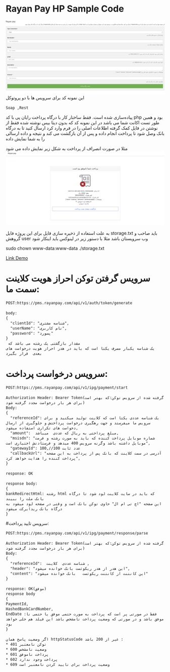 # Rayan Pay HP Sample Code

![img.png](img.png)
این نمونه کد برای  سرویس ها با دو پروتوکل

``
Soap ,Rest
``

پیاده‌سازی شده است.  فقط ساختار کار با درگاه پرداخت رایان پی با کد php بود و همین طور تست اکانت شما می باشد
در این نمونه کد که بدون دیتا بیس نوشته شده فقط از نوشتن در فایل کمک گرفته 
اطلاعات اصلی را در فرم وارد کرد ارسال کنید تا به درگاه بانک وصل شود  تا پرداخت انجام داده و پس از آن بازگشت می کند و نتیجه و داده ارسالی را به شما نمایش داده


مثلا در صورت انصراف از پرداخت به شکل زیر نمایش داده می شود
![img_1.png](img_1.png)


به علت استغاده از ذخیره سازی فایل برای این پروژه فایل storage.txt باید صاحب و گروهش user وب سرویستان باشد مثلا با دستور زیر در لینوکس باید اینکار شود

sudo chown www-data:www-data ./storage.txt


[Link Demo](https://rayanpay.com/PHPSampleCodeTest/v2/)

# سرویس گرفتن توکن احراز هویت کلاینت سمت ما:

```
POST:https://pms.rayanpay.com/api/v1/auth/token/generate

body:
{
  "clientId": "شناسه مشتری",
  "userName": "نام کاربری",
  "password": "پسورد"
}
 مقدار بازگشتی یک رشته می باشد که
یک شناسه یکبار مصرف یکتا است که باید در هدر احراز هویت درخواست های بعدی  قرار بگیرد 
```

# سرویس درخواست پرداخت:

```
POST:https://pms.rayanpay.com/api/v1/ipg/payment/start

Authorization Header: Bearer Token(گرفته شده از سرویس توکن:که بهتر است برای هر بار درخواست مجدد گرفته شود)
Body:
{
  "referenceId": یک شناسه عددی یکتا است که کلاینت تولید میکنید و برای سرویس ما میفرستد و جهت رهگیری درخواست پرداختش و جلوگیری از ارسال دخواست های تکراری استفاده میشود,
  "amount":  مبلغ پرداختی به ریال که عددی  میباشد,
  "msisdn": "شماره موبایل پرداخت کننده که باید به صورت رشته و فرمت موبایل داشته باشد وگرنه سرویس 400 میدهد و فرستادنش اختیاری است",
  "gatewayId": 100,//عدد ثابت 100
  "callbackUrl": "آدرسی در سمت کلاینت که بانک پس از پرداخت به این صفحه پرداخت کننده را هدایت خواهد کرد",
}

response: OK

response body:
{
bankRedirectHtml: رشته html که باید در سایت کلاینت لود شود تا درگاه بانک ملت را ببیند
این صفحه "اچ تی ام ال" حاوی توکن بانک است و وقتی در صفحه لود میشود به درگاه بانک ریدایرکت میشود
}
```


#سرویس تایید پرداخت:

```
POST:https://pms.rayanpay.com/api​/v1​/ipg​/payment​/response​/parse

Authorization Header: Bearer Token(گرفته شده از سرویس توکن:که بهتر است برای هر بار درخواست مجدد گرفته شود)
Body:
{
  "referenceId":  شناسه عددی  کلاینت ,
  "header": "این هدر از هدر ریکوئست بانک خوانده میشود",
  "content": "این کانتنت از کانتنت ریکوئست   بانک خوانده میشود"
}

response: OK(موفق)
response body
{
PaymentId,
HashedBankCardNumber,
EndDate :فقط در صورتی پر است که پرداخت به صورت حتمی موفق یا حتمی نا موفق باشد و در صورتی که وضعیت پرداخت نامشخص باشد این فیلد هم خلی خواهد بود
}

اگر وضعیت پاسخ همان httpStatusCode غیر از 200 باشد :
* 401 توکن نامعتبر 
* 600 وضعیت نامشخص
* 601 پرداخت ناموفق  
* 602 پرداخت وجود ندارد
* 609 وضعیت پرداخت برای تایید کردن نامعتبر است
```
